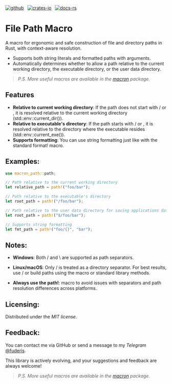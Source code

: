 [![github]](https://github.com/fuderis/rs-macron/tree/main/macron-path)&ensp;
[![crates-io]](https://crates.io/crates/macron-path)&ensp;
[![docs-rs]](https://docs.rs/macron-path)

[github]: https://img.shields.io/badge/github-8da0cb?style=for-the-badge&labelColor=555555&logo=github
[crates-io]: https://img.shields.io/badge/crates.io-fc8d62?style=for-the-badge&labelColor=555555&logo=rust
[docs-rs]: https://img.shields.io/badge/docs.rs-66c2a5?style=for-the-badge&labelColor=555555&logo=docs.rs

# File Path Macro

A macro for ergonomic and safe construction of file and directory paths in Rust, with context-aware resolution.

* Supports both string literals and formatted paths with arguments.
* Automatically determines whether to allow a path relative to the current working directory, the executable directory, or the user data directory.

> _P.S. More useful macros are available in the [macron](https://github.com/fuderis/rs-macron.git) package._


## Features

* __Relative to current working directory__: If the path does not start with / or \, it is resolved relative to the current working directory (std::env::current_dir()).
* __Relative to executable's directory__: If the path starts with / or \, it is resolved relative to the directory where the executable resides (std::env::current_exe()).
* __Supports formatting__: You can use string formatting just like with the standard format! macro.


## Examples:

```rust
use macron_path::path;

// Path relative to the current working directory
let relative_path = path!("foo/bar");

// Path relative to the executable's directory
let root_path = path!("/foo/bar");

// Path relative to the user data directory for saving applications data
let root_path = path!("$/foo/bar");

// Supports string formatting
let fmt_path = path!("foo/{}", "bar");
```

## Notes:

* __Windows__: Both / and \ are supported as path separators.

* __Linux/macOS__: Only / is treated as a directory separator. For best results, use / or build paths using the macro or standard library methods.

* __Always use the path!__: macro to avoid issues with separators and path resolution differences across platforms.


## Licensing:

Distributed under the _MIT license_.


## Feedback:

You can contact me via GitHub or send a message to my _Telegram_ [@fuderis](https://t.me/fuderis).

This library is actively evolving, and your suggestions and feedback are always welcome!

> _P.S. More useful macros are available in the [macron](https://github.com/fuderis/rs-macron.git) package._
